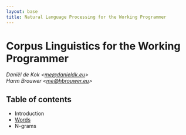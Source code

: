 ```yaml
---
layout: base
title: Natural Language Processing for the Working Programmer
---
```


# Corpus Linguistics for the Working Programmer

*Daniël de Kok <[me@danieldk.eu](mailto:me@danieldk.eu)>*  
*Harm Brouwer <[me@hbrouwer.eu](mailto:me@hbrouwer.eu)>*

## Table of contents

* Introduction
* [Words](words.html)
* N-grams
